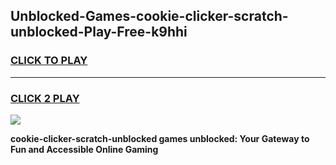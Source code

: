 
## Unblocked-Games-cookie-clicker-scratch-unblocked-Play-Free-k9hhi
<h3>
<a href="https://premium76.site?title=cookie-clicker-scratch-unblocked&ref=20M">CLICK TO PLAY</a></h3>
<hr>

<h3>
<a href="https://premium76.site?title=cookie-clicker-scratch-unblocked&ref=20M">CLICK 2 PLAY</a>
  
</h3>

<a href="https://premium76.site?title=cookie-clicker-scratch-unblocked&ref=19M"><img src="https://clearcache.store/games.png"></a>


**cookie-clicker-scratch-unblocked games unblocked: Your Gateway to Fun and Accessible Online Gaming**
